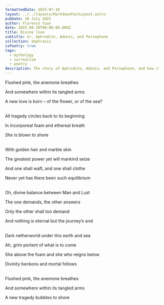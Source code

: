 ```yaml
---
formattedDate: 2025-07-10
layout: ../../layouts/MarkdownPostLayout.astro
pubDate: 10 July 2025
author: Florence Yuan
date: 2025-08-30T00:00:00.000Z
title: Divine love
subtitle: or, Aphrodite, Adonis, and Persephone
collection: ekphrasis
isPoetry: true
tags:
  - mythology
  - surrealism
  - poetry
description: The story of Aphrodite, Adonis, and Persephone, and how it all began with the birth of Love, as evoked by Botticelli in "The Birth of Venus".
---
```


Flushed pink, the anemone breathes

And somewhere within its tangled arms

A new love is born – of the flower, or of the sea?
<br/><br/>


All tragedy circles back to its beginning

In incorporeal foam and ethereal breath

_She_ is blown to shore
<br/><br/>


With golden hair and marble skin

The greatest power yet will mankind seize

And one shall waft, and one shall clothe

Never yet has there been such equilibrium
<br/><br/>


Oh, divine balance between Man and Lust

The one demands, the other answers

Only the other shall too demand

And nothing is eternal but the journey’s end
<br/><br/>

Dark netherworld under this earth and sea

Ah, grim portent of what is to come

She above the foam and she who reigns below

Divinity beckons and mortal follows
<br/><br/>


Flushed pink, the anemone breathes

And somewhere within its tangled arms

A new tragedy bubbles to shore